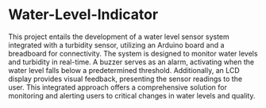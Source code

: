 # Water-Level-Indicator

This project entails the development of a water level sensor system integrated with a turbidity sensor, utilizing an Arduino board and a breadboard for connectivity. The system is designed to monitor water levels and turbidity in real-time. A buzzer serves as an alarm, activating when the water level falls below a predetermined threshold. Additionally, an LCD display provides visual feedback, presenting the sensor readings to the user. This integrated approach offers a comprehensive solution for monitoring and alerting users to critical changes in water levels and quality.
